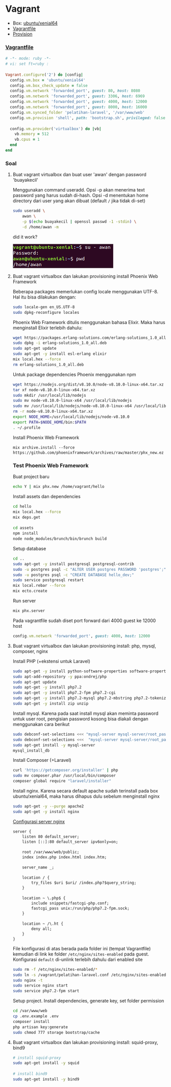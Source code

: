 # Vagrant

- Box: [ubuntu/xenial64](https://app.vagrantup.com/ubuntu/boxes/xenial64)
- [Vagrantfile](#vagrantfile)
- [Provision](bootstrap.sh)

### [Vagrantfile](Vagrantfile)
```ruby
# -*- mode: ruby -*-
# vi: set ft=ruby :

Vagrant.configure('2') do |config|
  config.vm.box = 'ubuntu/xenial64'
  config.vm.box_check_update = false
  config.vm.network 'forwarded_port', guest: 80, host: 8080
  config.vm.network 'forwarded_port', guest: 3306, host: 6969
  config.vm.network 'forwarded_port', guest: 4000, host: 12000
  config.vm.network 'forwarded_port', guest: 8000, host: 16000
  config.vm.synced_folder 'pelatihan-laravel', '/var/www/web'
  config.vm.provision 'shell', path: 'bootstrap.sh', privileged: false

  config.vm.provider('virtualbox') do |vb|
    vb.memory = 512
    vb.cpus = 1
  end
end
```

### Soal
1. Buat vagrant virtualbox dan buat user 'awan' dengan password 'buayakecil'

	Menggunakan command useradd. Opsi -p akan menerima text password yang harus sudah di-hash. Opsi -d menentukan home directory dari user yang akan dibuat (default `/` jika tidak di-set)

    ```sh
    sudo useradd \
        awan \
        -p $(echo buayakecil | openssl passwd -1 -stdin) \
        -d /home/awan -m
    ```
    
    did it work?

    ![check_user_awan](assets/check_user_awan.png)

2. Buat vagrant virtualbox dan lakukan provisioning install Phoenix Web Framework

	Beberapa packages memerlukan config locale menggunakan UTF-8. Hal itu bisa dilakukan dengan:

	```sh
	sudo locale-gen en_US.UTF-8
	sudo dpkg-reconfigure locales
	```
	
	Phoenix Web Framework ditulis menggunakan bahasa Elixir. Maka harus menginstall Elixir terlebih dahulu:

	```sh
	wget https://packages.erlang-solutions.com/erlang-solutions_1.0_all.deb
	sudo dpkg -i erlang-solutions_1.0_all.deb
	sudo apt-get update
	sudo apt-get -y install esl-erlang elixir
	mix local.hex --force
	rm erlang-solutions_1.0_all.deb
	```

	Untuk package dependencies Phoenix menggunakan npm
	```sh
	wget https://nodejs.org/dist/v8.10.0/node-v8.10.0-linux-x64.tar.xz
	tar xf node-v8.10.0-linux-x64.tar.xz
	sudo mkdir /usr/local/lib/nodejs
	sudo mv node-v8.10.0-linux-x64 /usr/local/lib/nodejs
	sudo mv /usr/local/lib/nodejs/node-v8.10.0-linux-x64 /usr/local/lib/nodejs/node-v8.10.0
	rm -r node-v8.10.0-linux-x64.tar.xz
	export NODE_HOME=/usr/local/lib/nodejs/node-v8.10.0
	export PATH=$NODE_HOME/bin:$PATH
	. ~/.profile
	```

	Install Phoenix Web Framework
	```
	mix archive.install --force https://github.com/phoenixframework/archives/raw/master/phx_new.ez
	```

	### Test Phoenix Web Framework
	Buat project baru
	```sh
	echo Y | mix phx.new /home/vagrant/hello
	```

    Install assets dan dependencies
	```sh
	cd hello
	mix local.hex --force
	mix deps.get

	cd assets
	npm install
	node node_modules/brunch/bin/brunch build
	```

	Setup database
	```sh
	cd ..
	sudo apt-get -y install postgresql postgresql-contrib
	sudo -u postgres psql -c "ALTER USER postgres PASSWORD 'postgres';"
	sudo -u postgres psql -c "CREATE DATABASE hello_dev;"
	sudo service postgresql restart
	mix local.rebar --force
	mix ecto.create
	```

	Run server
	```sh
	mix phx.server
	```

	Pada vagrantfile sudah diset port forward dari 4000 guest ke 12000 host
	```ruby
	config.vm.network 'forwarded_port', guest: 4000, host: 12000
	```

3. Buat vagrant virtualbox dan lakukan provisioning install: php, mysql, composer, nginx

    Install PHP (+ekstensi untuk Laravel)
	```sh
	sudo apt-get -y install python-software-properties software-properties-common
	sudo apt-add-repository -y ppa:ondrej/php
	sudo apt-get update
	sudo apt-get -y install php7.2
	sudo apt-get -y install php7.2-fpm php7.2-cgi
	sudo apt-get -y install php7.2-mysql php7.2-mbstring php7.2-tokenizer php7.2-xml php7.2-ctype php7.2-json
	sudo apt-get -y install zip unzip
	```

	Install mysql. Karena pada saat install mysql akan meminta password untuk user root, pengisian password kosong bisa diakali dengan menggunakan cara berikut
	```sh
	sudo debconf-set-selections <<< "mysql-server mysql-server/root_password password \"''\""
	sudo debconf-set-selections <<<  "mysql-server mysql-server/root_password_again password \"''\""
	sudo apt-get install -y mysql-server
	mysql_install_db
	```

	Install Composer (+Laravel)
	```sh
	curl 'https://getcomposer.org/installer' | php
	sudo mv composer.phar /usr/local/bin/composer
	composer global require "laravel/installer"
	```

	Install nginx. Karena secara default apache sudah terinstall pada box ubuntu/xenial64, maka harus dihapus dulu sebelum menginstall nginx
	```sh
	sudo apt-get -y --purge apache2
	sudo apt-get -y install nginx
    ```

	[Configurasi server nginx](pelatihan-laravel.conf)
	```
	server {
		listen 80 default_server;
		listen [::]:80 default_server ipv6only=on;

		root /var/www/web/public;
		index index.php index.html index.htm;

		server_name _;

		location / {
			try_files $uri $uri/ /index.php?$query_string;
		}
		
		location ~ \.php$ {
			include snippets/fastcgi-php.conf;
			fastcgi_pass unix:/run/php/php7.2-fpm.sock;
		}

		location ~ /\.ht {
			deny all;
		}
	}
	```

	File konfigurasi di atas berada pada folder ini (tempat Vagrantfile) kemudian di link ke folder `/etc/nginx/sites-enabled` pada guest. Konfigurasi `default` di-unlink terlebih dahulu dari enabled site
	```sh
	sudo rm -f /etc/nginx/sites-enabled/*
	sudo ln -s /vagrant/pelatihan-laravel.conf /etc/nginx/sites-enabled
	sudo nginx -t
	sudo service nginx start
	sudo service php7.2-fpm start
	```

	Setup project. Install dependencies, generate key, set folder permission
	```sh
	cd /var/www/web
	cp .env.example .env
	composer install
	php artisan key:generate
	sudo chmod 777 storage bootstrap/cache
	```

4. Buat vagrant virtualbox dan lakukan provisioning install: squid-proxy, bind9

	```sh
	# install squid-proxy
	sudo apt-get install -y squid

	# install bind9
	sudo apt-get install -y bind9
	```
